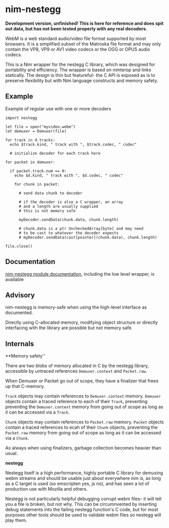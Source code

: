 
nim-nestegg
=======

**Development version, unfinished! This is here for reference and does spit out data, but has not been tested properly with any real decoders.**

WebM is a web standard audio/video file format supported by most browsers. It is a simplified subset of the Matroska file format and may only contain the VP8, VP9 or AV1 video codecs or the OGG or OPUS audio codecs.

This is a Nim wrapper for the nestegg C library, which was designed for portability and efficiency. The wrapper is based on nimterop and links statically. The design is thin but featureful- the C API is exposed as is to preserve flexibility but with Nim language constructs and memory safety.

Example
--------

Example of regular use with one or more decoders

    import nestegg

    let file = open("myvideo.webm")
    let demuxer = Demuxer(file)

    for track in d.tracks:
      echo $track.kind, " track with ", $track.codec, " codec"

      # initialize decoder for each track here

    for packet in demuxer:

      if packet.track.num == 0:
        echo $d.kind, " track with ", $d.codec, " codec"

        for chunk in packet:
          
          # send data chunk to decoder

          # if the decoder is also a C wrapper, an array
          # and a length are usually supplied
          # this is not memory safe
          
          myDecoder.sendData(chunk.data, chunk.length)

          # chunk.data is a ptr UncheckedArray[byte] and may need 
          # to be cast to whatever the decoder expects
          # myDecoder.sendData(cast[pointer](chunk.data), chunk.length)

    file.close()

Documentation
-------------

[nim-nestegg module documentation](//capocasa.github.io/nim-nestegg/nestegg.html), including the low level wrapper, is available


Advisory
--------

nim-nestegg is memory-safe when using the high-level interface as documented.

Directly using C-allocated memory, modifying object structure or directly interfacing with the library are possible but not memory safe.

Internals
---------

**Memory safety''

There are two blobs of memory allocated in C by the nestegg library, accessible by untraced references `Demuxer.context` and `Packet.raw`.

When Demuxer or Packet go out of scope, they have a finalizer that frees up that C-memory.

`Track` objects may contain references to `Demuxer.context` memory. `Demuxer` objects contain a traced reference to each of their `Track`, preventing preventing the `Demuxer.context` memory from going out of scope as long as it can be accessed via a `Track`.

`Chunk` objects may contain references to `Packet.raw` memory. `Packet` objects contain a traced references to ecah of their `Chunk` objects, preventing the `Packet.raw` memory from going out of scope as long as it can be accessed via a `Chunk`.

As always when using finalizers, garbage collection becomes heavier than usual.

**nestegg**

Nestegg itself is a high performance, highly portable C library for demuxing webm streams and should be usable just about everywhere nim is, as long as a C target is used (so emscripten yes, js no), and has seen a lot of production use with Mozilla and others.

Nestegg is not particularly helpful debugging corrupt webm files- it will tell you a file is broken, but not why. This can be circumnvented by inserting debug statements into the failing nestegg function's C code, but for most purposes other tools should be used to validate webm files so nestegg will play them.
